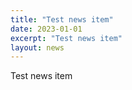 ```yaml
---
title: "Test news item"
date: 2023-01-01
excerpt: "Test news item"
layout: news
---
```


Test news item
